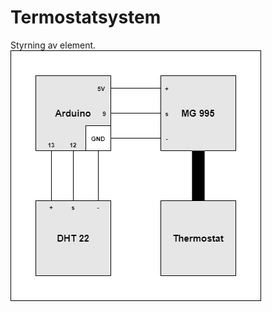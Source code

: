 # Termostatsystem
Styrning av element.
![Kopplingsschema](https://github.com/TantDre/Termostatsystem/blob/master/Kopplingsschema.png?raw=true)
